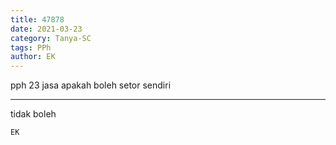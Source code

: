```yaml
---
title: 47878
date: 2021-03-23
category: Tanya-SC
tags: PPh
author: EK
---
```


pph 23 jasa apakah boleh setor sendiri

---

tidak boleh

`EK`
